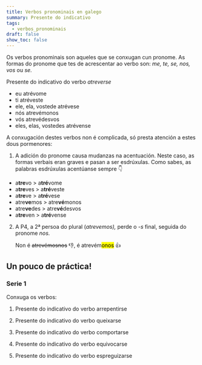 ```yaml
---
title: Verbos pronominais en galego
summary: Presente do indicativo
tags:
  - verbos_pronominais
draft: false
show_toc: false
---
```

Os verbos pronominais son aqueles que se conxugan cun pronome. As formas do pronome que tes de acrescentar ao verbo son: *me, te, se, nos, vos* ou *se.* 

<article>
  
Presente do indicativo do verbo *atreverse* 
- eu atrévome
- ti atréveste
- ele, ela, vostede atrévese
- nós atrevémonos
- vós atrevédesvos
- eles, elas, vostedes atrévense

</article>

A conxugación destes verbos non é complicada, só presta atención a estes dous pormenores:

1) A adición do pronome causa mudanzas na acentuación. Neste caso, as formas verbais eran graves e pasan a ser esdrúxulas. Como sabes, as palabras esdrúxulas acentúanse sempre  👇  

- a**tre**vo > a**tré**vome
- a**tre**ves > a**tré**veste
- a**tre**ve > a**tré**vese
- atre**ve**mos > atre**vé**monos
- atre**ve**des > atre**vé**desvos
- a**tre**ven > a**tré**vense


2. A P4, a 2ª persoa do plural (*atrevemos),* perde o *-s* final, seguida do pronome *nos.*

   Non é ~~atrevémosnos~~ 👎, é  atrevém<mark>onos</mark> 👍


## Un pouco de práctica!
 
### Serie 1

Conxuga os verbos:

1. Presente do indicativo do verbo arrepentirse 
   
2. Presente do indicativo do verbo queixarse

3. Presente do indicativo do verbo comportarse

4. Presente do indicativo do verbo equivocarse

5. Presente do indicativo do verbo espreguizarse
